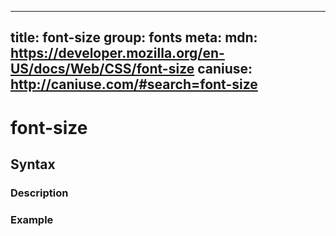 
  ---
  title: font-size
  group: fonts
  meta:
    mdn: https://developer.mozilla.org/en-US/docs/Web/CSS/font-size
    caniuse: http://caniuse.com/#search=font-size
  ---

  # font-size
  <!--- Introduction for font-size, keep it brief and set the overall context -->

  ## Syntax
  <!--- Introduce the various syntax for font-size -->

  ### Description
  <!--- For each major section of syntax, provide a description explaining its usage further -->

  ### Example
  <!--- Provide code examples for the syntax block you're currently describing -->